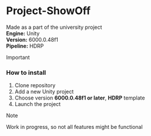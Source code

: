 # Project-ShowOff
Made as a part of the university project  
**Engine:** Unity  
**Version:** 6000.0.48f1  
**Pipeline:** HDRP  
  
> [!IMPORTANT]
> ### How to install
> 1. Clone repository
> 2. Add a new Unity project
> 3. Choose version **6000.0.48f1 or later**, **HDRP** template
> 4. Launch the project

> [!NOTE]
> Work in progress, so not all features might be functional
